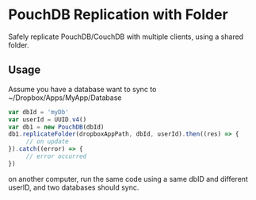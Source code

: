 # PouchDB Replication with Folder

Safely replicate PouchDB/CouchDB with multiple clients, using a shared folder.

## Usage

Assume you have a database want to sync to ~/Dropbox/Apps/MyApp/Database

```javascript
var dbId = 'myDb'
var userId = UUID.v4()
var db1 = new PouchDB(dbId)
db1.replicateFolder(dropboxAppPath, dbId, userId).then((res) => {
     // on update
}).catch((error) => {
     // error occurred
})
```

on another computer, run the same code using a same dbID and different userID, and two databases should sync.

